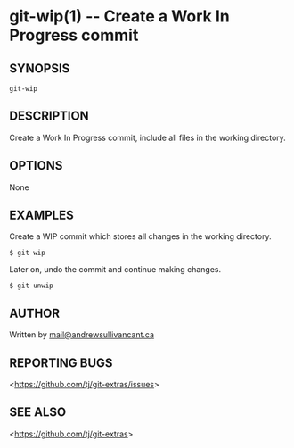 git-wip(1) -- Create a Work In Progress commit
================================

## SYNOPSIS

`git-wip`

## DESCRIPTION

  Create a Work In Progress commit, include all files in the working directory.

## OPTIONS

  None

## EXAMPLES

  Create a WIP commit which stores all changes in the working directory.

    $ git wip

  Later on, undo the commit and continue making changes.

    $ git unwip

## AUTHOR

Written by <Andrew Sullivan Cant> <mail@andrewsullivancant.ca>

## REPORTING BUGS

&lt;<https://github.com/tj/git-extras/issues>&gt;

## SEE ALSO

&lt;<https://github.com/tj/git-extras>&gt;
